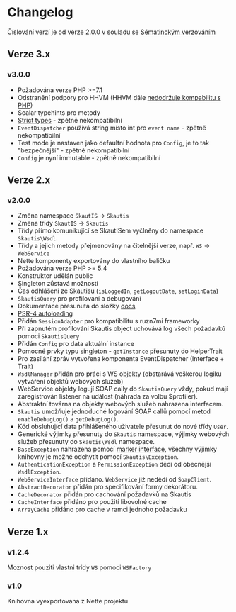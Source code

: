 # Changelog

Číslování verzí je od verze 2.0.0 v souladu se [Sématinckým verzováním](http://semver.org/)

## Verze 3.x

### v3.0.0
* Požadována verze PHP >=7.1
* Odstranění podpory pro HHVM (HHVM dále [nedodržuje kompabilitu s PHP](https://hhvm.com/blog/2018/09/12/end-of-php-support-future-of-hack.html))
* Scalar typehints pro metody
* [Strict types](http://php.net/manual/en/functions.arguments.php#functions.arguments.type-declaration.strict) - zpětně nekompatibilní
* ``EventDispatcher`` používá string místo int pro ``event name`` - zpětně nekompatibilní
* Test mode je nastaven jako defaultní hodnota pro ``Config``, je to tak "bezpečnější" - zpětně nekompatibilní
* ``Config`` je nyní immutable - zpětně nekompatibilní

## Verze 2.x

### v2.0.0
* Změna namespace `SkautIS` -> `Skautis`
* Změna třídy `SkautIS` -> `Skautis`
* Třídy přímo komunikující se SkautISem vyčlněny do namespace ``Skautis\Wsdl``.
* Třídy a jejich metody přejmenovány na čitelnější verze, např. `WS` -> `WebService`
* Nette komponenty exportovány do vlastního baličku
* Požadována verze PHP >= 5.4
* Konstruktor udělán public
* Singleton zůstavá možností
* Čas odhlášeni ze Skautisu (``isLoggedIn``, ``getLogoutDate``, ``setLoginData``)
* ``SkautisQuery`` pro profilování a debugováni
* Dokumentace přesunuta do složky [docs](./docs)
* [PSR-4 autoloading](http://www.php-fig.org/psr/psr-4/)
* Přidán ``SessionAdapter`` pro kompatibilitu s ruzn7mi frameworky
* Při zapnutém profilováni Skautis object uchovává log všech požadavků pomoci ``SkautisQuery``
* Přidán ``Config`` pro data aktuální instance
* Pomocné prvky typu singleton - ``getInstance`` přesunuty do HelperTrait
* Pro zasílání zpráv vytvořena komponenta EventDispatcher (Interface + Trait)
* ``WsdlManager`` přidán pro práci s WS objekty (obstarává veškerou logiku vytváření objektů webových služeb)
* WebService objekty logují SOAP cally do ``SkautisQuery`` vždy, pokud mají zaregistrován listener na událost (náhrada
  za volbu $profiler).
* Abstraktní továrna na objekty webových služeb nahrazena interfacem.
* ``Skautis`` umožňuje jednoduché logování SOAP callů pomocí metod ``enableDebugLog()`` a ``getDebugLog()``.
* Kód obsluhující data přihlášeného uživatele přesunut do nové třídy ``User``.
* Generické výjimky přesunuty do `Skautis` namespace, výjimky webových služeb přesunuty do `Skautis\Wsdl` namespace.
* `BaseException` nahrazena pomocí [marker interface](http://en.wikipedia.org/wiki/Marker_interface_pattern), všechny
  výjimky knihovny je možné odchytit pomocí `Skautis\Exception`.
* `AuthenticationException` a `PermissionException` dědí od obecnější `WsdlException`.
* `WebServiceInterface` přidáno. `WebService` již nedědí od `SoapClient`.
* `AbstractDecorator` přidán pro specifikování formy dekorátoru.
* `CacheDecorator` přidán pro cachování požadavků na Skautis
* `CacheInterface` přidáno pro použití libovolné cache
* `ArrayCache` přidáno pro cache v ramci jednoho požadavku


## Verze 1.x

### v1.2.4
Moznost pouziti vlastni tridy `WS` pomoci `WSFactory`

### v1.0
Knihovna vyexportovana z Nette projektu
